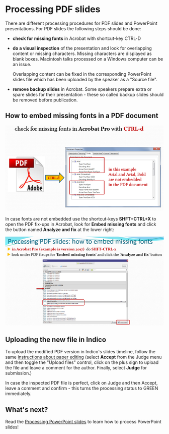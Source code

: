 # Processing PDF slides

There are different processing procedures for PDF slides and PowerPoint presentations. For PDF slides the following steps should be done:

- **check for missing fonts** in Acrobat with shortcut-key CTRL-D

- **do a visual inspection** of the presentation and look for overlapping content or missing characters. Missing characters are displayed as blank boxes. Macintosh talks processed on a Windows computer can be an issue.
  
  Overlapping content can be fixed in the corresponding PowerPoint slides file which has been uploaded by the speaker as a "Source file".

- **remove backup slides** in Acrobat. Some speakers prepare extra or spare slides for their presentation - these so called backup slides should be removed before publication.

## How to embed missing fonts in a PDF document

![](img/SP_PDF_IMG_1.png)

In case fonts are not embedded use the shortcut-keys **SHFT+CTRL+X** to open the PDF fix-ups in Acrobat, look for **Embed missing fonts** and click the button named **Analyze and fix** at the lower right:

![](img/SP_PDF_IMG_2.png)

## Uploading the new file in Indico

To upload the modified PDF version in Indico's slides timeline, follow the same [instructions about paper editing](../../Editor/edit/#accept-green) (select **Accept** from the Judge menu and then toggle the "Upload files" control, click on the plus sign to upload the file and leave a comment for the author. Finally, select **Judge** for submission.)

In case the inspected PDF file is perfect, click on Judge and then Accept, leave a comment and confirm - this turns the processing status to GREEN immediately.

## What's next?

Read the [Processing PowerPoint slides](4_PPT_slides.md) to learn how to process PowerPoint slides!
